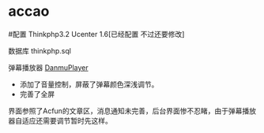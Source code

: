 # accao

#配置
Thinkphp3.2 Ucenter 1.6[已经配置 不过还要修改]

数据库 thinkphp.sql

弹幕播放器 [DanmuPlayer](https://github.com/chiruom/DanmuPlayer) 

* 添加了音量控制，屏蔽了弹幕颜色深浅调节。
* 完善了全屏

界面参照了Acfun的文章区，消息通知未完善，后台界面惨不忍睹，由于弹幕播放器自适应还需要调节暂时先这样。